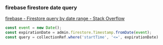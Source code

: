 ###  firebase firestore date query


[firebase - Firestore query by date range - Stack Overflow](https://stackoverflow.com/questions/47000854/firestore-query-by-date-range "firebase - Firestore query by date range - Stack Overflow")


 

```js
const event = new Date();
const expirationDate = admin.firestore.Timestamp.fromDate(event);
const query = collectionRef.where('startTime', '<=', expirationDate)

```
